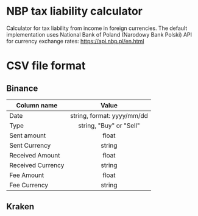 # NBP tax liability calculator
Calculator for tax liability from income in foreign currencies. The default implementation uses National Bank of Poland (Narodowy Bank Polski) API for currency exchange rates: https://api.nbp.pl/en.html

# CSV file format
## Binance
| Column name | Value |
|-------------|:-------:|
| Date            |   string, format: yyyy/mm/dd    |
|    Type         |   string, "Buy" or "Sell"    |
|    Sent amount         |    float   |
|    Sent Currency        |  string     |
|    Received Amount       |    float   |
|    Received Currency         |   string    |
|    Fee Amount       |   float    |
|    Fee Currency         |    string   |


## Kraken
